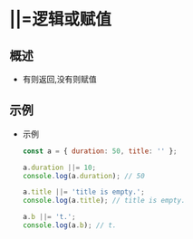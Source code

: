 # ||=逻辑或赋值

## 概述

*   有则返回,没有则赋值

## 示例

*   示例

    ```javascript
    const a = { duration: 50, title: '' };

    a.duration ||= 10;
    console.log(a.duration); // 50

    a.title ||= 'title is empty.';
    console.log(a.title); // title is empty.

    a.b ||= 't.';
    console.log(a.b); // t.
    ```
